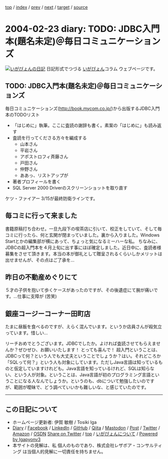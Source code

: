[top](../index.html) 
 / [index](index.html) 
 / [prev](ig040222.html) 
 / [next](ig040224.html) 
 / [target](https://www.igapyon.jp/igapyon/diary/2004/ig040223.html) 
 / [source](https://github.com/igapyon/diary/blob/master/2004/ig040223.src.md) 

2004-02-23 diary: TODO: JDBC入門本(題名未定)＠毎日コミュニケーションズ
=====================================================================================================
[![いがぴょんの日記](https://www.igapyon.jp/igapyon/diary/images/iga202308_64.jpg "いがぴょん")](https://www.igapyon.jp/igapyon/diary/memo/memoigapyon.html) 日記形式でつづる [いがぴょん](https://www.igapyon.jp/igapyon/diary/memo/memoigapyon.html)コラム ウェブページです。

## TODO: JDBC入門本(題名未定)＠毎日コミュニケーションズ

毎日コミュニケーションズ(http://book.mycom.co.jp/)から出版するJDBC入門本のTODOリスト

* 「はじめに」執筆。ここに査読の謝辞も書く。素案の「はじめに」も読み返す
* 査読を行ってくださる方々を編成する
  * 山本さん
  * 平岩さん
  * アポストロフィ斉藤さん
  * 戸田さん
  * 仲野さん
  * ああっ、リストアップが
* 著者プロフィールを書く
* SQL Server 2000 Driverのスクリーンショットを取り直す

ケツ・ファイアー 3/15が最終防衛ラインです。


## 毎コミに行って来ました

書籍原稿打ち合わせ。一旦九段下の喫茶店に引いて、校正をしていて、そして毎コミに行ったら、何と玄関が閉まっていました。裏から入りました。Windows Startとかの編集部が横にあって、ちょっと気になるミーハーな私。
ちなみに、JDBCの超入門本を４月上旬に出す事にほぼ確定しました。近日中に、査読者様募集をさせて頂きます。本当の本が御礼として贈呈されるくらいしかメリットは出せませんが、その点はご了承を…


## 昨日の不動産めぐりにて

５才の子供を抱いて歩くケースがあったのですが、その後遺症にて腕が痛いです。…仕事に支障が (苦笑)


## 銀座コージーコーナー田町店

たまに昼飯を食べるのですが、えらく混んでいます。というか店員さんが殺気立っています。惜しい…

リーチおめでとうございます。JDBCでしたか。よければ査読させてもらえませんか？ぜひぜひ、お願いいたします！ とっても喜んで！ 超入門ということは、JDBCって何？という人でも大丈夫ということでしょうか？はい。それどころか 「SQLって何？」という人も対象にしています。ただしJava言語は知っているものと仮定していますけれども。Java言語を知っているけれど、SQLは知らない、という人が対象。ということは、Java言語が初のプログラミング言語ということになる人なんでしょうか。というのも、dbについて勉強したいのですが、範囲が曖昧で、どう調べていいかも難しいな、と感じていたのです。


----------------------------------------------------------------------------------------------------

## この日記について

* ホームページ更新者: 伊賀 敏樹 / Tosiki Iga
* [Diary](https://www.igapyon.jp/igapyon/diary/) / [Facebook](https://www.facebook.com/igapyon) / [LinkedIn](https://www.linkedin.com/in/toshikiiga) / [GitHub](https://github.com/igapyon) / [Qiita](https://qiita.com/igapyon) / [Mastodon](https://social.vivaldi.net/@igapyon) / [Post](https://post.news/igapyon) / [Twitter](https://twitter.com/ToshikiIga) / [Amazon](https://www.amazon.co.jp/%E4%BC%8A%E8%B3%80-%E6%95%8F%E6%A8%B9/e/B004LTQWCQ) / [OSDN](https://ja.osdn.net/users/iga/)
[Share on Twitter](https://twitter.com/intent/tweet?hashtags=igapyon%2Cdiary%2C%E3%81%84%E3%81%8C%E3%81%B4%E3%82%87%E3%82%93&text=TODO%3A+JDBC%E5%85%A5%E9%96%80%E6%9C%AC%28%E9%A1%8C%E5%90%8D%E6%9C%AA%E5%AE%9A%29%EF%BC%A0%E6%AF%8E%E6%97%A5%E3%82%B3%E3%83%9F%E3%83%A5%E3%83%8B%E3%82%B1%E3%83%BC%E3%82%B7%E3%83%A7%E3%83%B3%E3%82%BA&url=https%3A%2F%2Fwww.igapyon.jp%2Figapyon%2Fdiary%2F2004%2Fig040223.html) / [top](../index.html) / [いがぴょんについて](https://www.igapyon.jp/igapyon/diary/memo/memoigapyon.html) / [Powered by Igapyonv3](https://github.com/igapyon/igapyonv3)
* 本サイトの見解は、私 個人のものであり、株式会社レザボア・コンサルティング は当個人的見解に一切責任を持ちません。 
